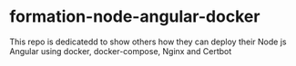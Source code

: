 # formation-node-angular-docker
This repo is dedicatedd to show others how they can deploy their Node js Angular using docker, docker-compose, Nginx and Certbot
